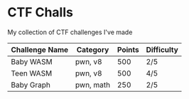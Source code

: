 # CTF Challs

My collection of CTF challenges I've made

|Challenge Name     |Category       |Points         |Difficulty     |
|-------------------|---------------|---------------|---------------|
|Baby WASM          |pwn, v8        |500            |2/5            |
|Teen WASM          |pwn, v8        |500            |4/5            |
|Baby Graph         |pwn, math      |250            |2/5            |